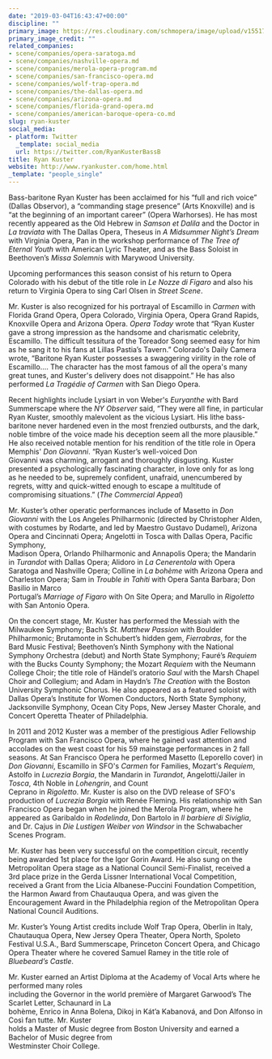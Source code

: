 ```yaml
---
date: "2019-03-04T16:43:47+00:00"
discipline: ""
primary_image: https://res.cloudinary.com/schmopera/image/upload/v1551717295/media/2019/03/RyanKuster.jpg
primary_image_credit: ""
related_companies:
- scene/companies/opera-saratoga.md
- scene/companies/nashville-opera.md
- scene/companies/merola-opera-program.md
- scene/companies/san-francisco-opera.md
- scene/companies/wolf-trap-opera.md
- scene/companies/the-dallas-opera.md
- scene/companies/arizona-opera.md
- scene/companies/florida-grand-opera.md
- scene/companies/american-baroque-opera-co.md
slug: ryan-kuster
social_media:
- platform: Twitter
  _template: social_media
  url: https://twitter.com/RyanKusterBassB
title: Ryan Kuster
website: http://www.ryankuster.com/home.html
_template: "people_single"
---
```

Bass-baritone Ryan Kuster has been acclaimed for his “full and rich voice” (Dallas Observor), a “commanding stage presence” (Arts Knoxville) and is “at the beginning of an important career” (Opera Warhorses). He has most recently appeared as the Old Hebrew in _Samson et Dalila_ and the Doctor in _La traviata_ with The Dallas Opera, Theseus in _A Midsummer Night’s Dream_ with Virginia Opera, Pan in the workshop performance of _The Tree of Eternal Youth_ with American Lyric Theater, and as the Bass Soloist in Beethoven’s _Missa Solemnis_ with Marywood University.

Upcoming performances this season consist of his return to Opera Colorado with his debut of the title role in _Le Nozze di Figaro_ and also his return to Virginia Opera to sing Carl Olsen in _Street Scene_.  
  
Mr. Kuster is also recognized for his portrayal of Escamillo in _Carmen_ with Florida Grand Opera, Opera Colorado, Virginia Opera, Opera Grand Rapids, Knoxville Opera and Arizona Opera. _Opera Today_ wrote that “Ryan Kuster gave a strong impression as the handsome and charismatic celebrity, Escamillo. The difficult tessitura of the Toreador Song seemed easy for him as he sang it to his fans at Lillas Pastia’s Tavern.” Colorado's Daily Camera wrote, “Baritone Ryan Kuster possesses a swaggering virility in the role of Escamillo.... The character has the most famous of all the opera's many great tunes, and Kuster's delivery does not disappoint.” He has also performed _La Tragédie of Carmen_ with San Diego Opera.

Recent highlights include Lysiart in von Weber's _Euryanthe_ with Bard Summerscape where the _NY Observer_ said, “They were all fine, in particular Ryan Kuster, smoothly malevolent as the vicious Lysiart. His lithe bass-baritone never hardened even in the most frenzied outbursts, and the dark, noble timbre of the voice made his deception seem all the more plausible.” He also received notable mention for his rendition of the title role in Opera Memphis' _Don Giovanni_. “Ryan Kuster’s well-voiced Don  
Giovanni was charming, arrogant and thoroughly disgusting. Kuster presented a psychologically fascinating character, in love only for as long as he needed to be, supremely confident, unafraid, unencumbered by regrets, witty and quick-witted enough to escape a multitude of compromising situations.” (_The Commercial Appeal_)

Mr. Kuster’s other operatic performances include of Masetto in _Don Giovanni_ with the Los Angeles Philharmonic (directed by Christopher Alden, with costumes by Rodarte, and led by Maestro Gustavo Dudamel), Arizona Opera and Cincinnati Opera; Angelotti in Tosca with Dallas Opera, Pacific Symphony,  
Madison Opera, Orlando Philharmonic and Annapolis Opera; the Mandarin in _Turandot_ with Dallas Opera; Alidoro in _La Cenerentola_ with Opera Saratoga and Nashville Opera; Colline in _La bohème_ with Arizona Opera and Charleston Opera; Sam in _Trouble in Tahiti_ with Opera Santa Barbara; Don Basilio in Marco  
Portugal’s _Marriage of Figaro_ with On Site Opera; and Marullo in _Rigoletto_ with San Antonio Opera.

On the concert stage, Mr. Kuster has performed the Messiah with the Milwaukee Symphony; Bach’s _St. Matthew Passion_ with Boulder Philharmonic; Brutamonte in Schubert’s hidden gem, _Fierrabras_, for the Bard Music Festival; Beethoven’s Ninth Symphony with the National Symphony Orchestra (debut) and North State Symphony; Fauré’s _Requiem_ with the Bucks County Symphony; the Mozart _Requiem_ with the Neumann College Choir; the title role of Händel’s oratorio _Saul_ with the Marsh Chapel Choir and Collegium; and Adam in Haydn’s _The Creation_ with the Boston University Symphonic Chorus. He also appeared as a featured soloist with Dallas Opera’s Institute for Women Conductors, North State Symphony, Jacksonville Symphony, Ocean City Pops, New Jersey Master Chorale, and Concert Operetta Theater of Philadelphia.

In 2011 and 2012 Kuster was a member of the prestigious Adler Fellowship Program with San Francisco Opera, where he gained vast attention and accolades on the west coast for his 59 mainstage performances in 2 fall seasons. At San Francisco Opera he performed Masetto (Leporello cover) in _Don Giovanni_, Escamillo in SFO's _Carmen_ for Families, Mozart's _Requiem_, Astolfo in _Lucrezia Borgia_, the Mandarin in _Turandot_, Angelotti/Jailer in _Tosca_, 4th Noble in _Lohengrin_, and Count  
Ceprano in _Rigoletto_. Mr. Kuster is also on the DVD release of SFO's production of _Lucrezia Borgia_ with Renée Fleming. His relationship with San Francisco Opera began when he joined the Merola Program, where he appeared as Garibaldo in _Rodelinda_, Don Bartolo in _Il barbiere di Siviglia_, and Dr. Cajus in _Die Lustigen Weiber von Windsor_ in the Schwabacher Scenes Program.

Mr. Kuster has been very successful on the competition circuit, recently being awarded 1st place for the Igor Gorin Award. He also sung on the Metropolitan Opera stage as a National Council Semi-Finalist, received a 3rd place prize in the Gerda Lissner International Vocal Competition, received a Grant from the Licia Albanese-Puccini Foundation Competition, the Harmon Award from Chautauqua Opera, and was given the Encouragement Award in the Philadelphia region of the Metropolitan Opera National Council Auditions.

Mr. Kuster’s Young Artist credits include Wolf Trap Opera, Oberlin in Italy, Chautauqua Opera, New Jersey Opera Theater, Opera North, Spoleto Festival U.S.A., Bard Summerscape, Princeton Concert Opera, and Chicago Opera Theater where he covered Samuel Ramey in the title role of _Bluebeard’s Castle_.

  
Mr. Kuster earned an Artist Diploma at the Academy of Vocal Arts where he performed many roles  
including the Governor in the world première of Margaret Garwood’s The Scarlet Letter, Schaunard in La  
bohème, Enrico in Anna Bolena, Dikoj in Kát’a Kabanová, and Don Alfonso in Così fan tutte. Mr. Kuster  
holds a Master of Music degree from Boston University and earned a Bachelor of Music degree from  
Westminster Choir College.